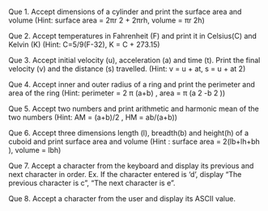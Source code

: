 Que 1. Accept dimensions of a cylinder and print the surface area and volume (Hint: surface area = 2πr 2 + 2πrh, volume = πr 2h)

Que 2. Accept temperatures in Fahrenheit (F) and print it in Celsius(C) and Kelvin (K) (Hint: C=5/9(F-32), K = C + 273.15)

Que 3. Accept initial velocity (u), acceleration (a) and time (t). Print the final velocity (v) and the distance (s) travelled. (Hint: v = u + at, s = u + at 2)

Que 4. Accept inner and outer radius of a ring and print the perimeter and area of the ring (Hint: perimeter = 2 π (a+b) , area = π (a 2 -b 2 ))

Que 5. Accept two numbers and print arithmetic and harmonic mean of the two numbers (Hint: AM = (a+b)/2 , HM = ab/(a+b))

Que 6. Accept three dimensions length (l), breadth(b) and height(h) of a cuboid and print surface area and volume (Hint : surface area = 2(lb+lh+bh ), volume = lbh)

Que 7. Accept a character from the keyboard and display its previous and next character in order. Ex. If the character entered is ‘d’, display “The previous character is c”, “The next character is e”.

Que 8. Accept a character from the user and display its ASCII value.

